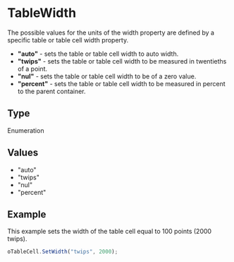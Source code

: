 # TableWidth

The possible values for the units of the width property are defined by a specific table or table cell width property.* **"auto"** - sets the table or table cell width to auto width.* **"twips"** - sets the table or table cell width to be measured in twentieths of a point.* **"nul"** - sets the table or table cell width to be of a zero value.* **"percent"** - sets the table or table cell width to be measured in percent to the parent container.

## Type

Enumeration

## Values

- "auto"
- "twips"
- "nul"
- "percent"


## Example

This example sets the width of the table cell equal to 100 points (2000 twips).

```javascript
oTableCell.SetWidth("twips", 2000);
```

